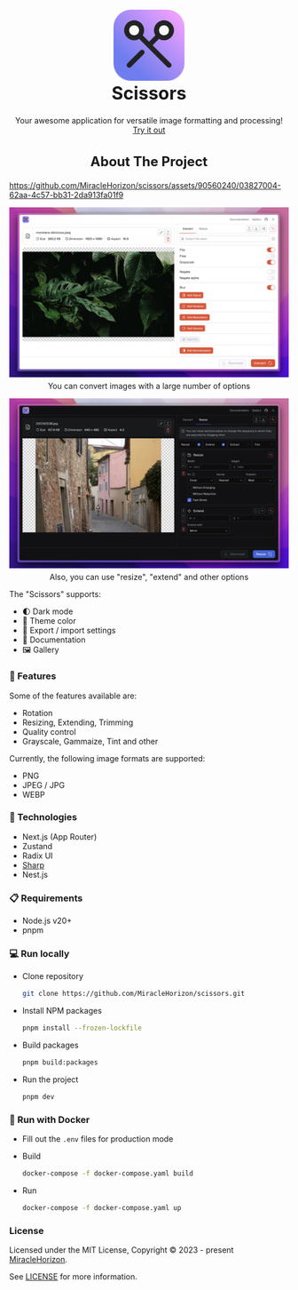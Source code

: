 <br />

<div align="center">
   <img src="apps/frontend/public/android-chrome-192x192.png" alt="Logo" width=128 height=128>

  <h1 style="font-size: 32px; margin-top: 0">️Scissors</h1>

  <p>
    Your awesome application for versatile image formatting and processing!
    <br />
    <a href="https://scissors-application.vercel.app" rel="noreferrer" target="_blank">Try it out</a>
  </p>
</div>

<h2 align="center" style="font-size: 24px;">About The Project</h2>

https://github.com/MiracleHorizon/scissors/assets/90560240/03827004-62aa-4c57-bb31-2da913fa01f9

[![Project screenshot 1][preview-screenshot-1]][project-github]

<p align="center" style="margin-top: -10px;">You can convert images with a large number of options</p>

[![Project screenshot 2][preview-screenshot-2]][project-github]

<p align="center" style="margin-top: -10px;">Also, you can use "resize", "extend" and other options</p>

The "Scissors" supports:

- 🌓 Dark mode
- 🎨 Theme color
- 💾 Export / import settings
- 📖 Documentation
- 🖼️ Gallery

### 🧨 Features

Some of the features available are:

- Rotation
- Resizing, Extending, Trimming
- Quality control
- Grayscale, Gammaize, Tint and other

Currently, the following image formats are supported:

- PNG
- JPEG / JPG
- WEBP

### 🔧 Technologies

- Next.js (App Router)
- Zustand
- Radix UI
- [Sharp](https://sharp.pixelplumbing.com/)
- Nest.js

### 📋 Requirements

- Node.js v20+
- pnpm

### 💻 Run locally

- Clone repository
  ```sh
  git clone https://github.com/MiracleHorizon/scissors.git
  ```
- Install NPM packages

  ```sh
  pnpm install --frozen-lockfile
  ```

- Build packages

  ```sh
  pnpm build:packages
  ```

- Run the project
  ```sh
  pnpm dev
  ```

### 🐳 Run with Docker

- Fill out the `.env` files for production mode

- Build

  ```sh
  docker-compose -f docker-compose.yaml build
  ```

- Run
  ```sh
  docker-compose -f docker-compose.yaml up
  ```

### License

Licensed under the MIT License, Copyright © 2023 -
present [MiracleHorizon](https://github.com/MiracleHorizon).

See [LICENSE](https://github.com/MiracleHorizon/scissors/blob/main/LICENSE) for more information.

[project-github]: https://github.com/MiracleHorizon/scissors

[preview-screenshot-1]: social/og-image-share-light.png

[preview-screenshot-2]: social/og-image-share-dark.png
